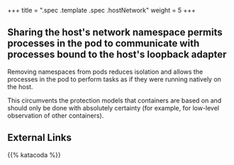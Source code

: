 +++
title = ".spec .template .spec .hostNetwork"
weight = 5
+++

## Sharing the host's network namespace permits processes in the pod to communicate with processes bound to the host's loopback adapter

Removing namespaces from pods reduces isolation and allows the processes in the pod to perform tasks as if they were running natively on the host.

This circumvents the protection models that containers are based on and should only be done with absolutely certainty (for example, for low-level observation of other containers).

## External Links


{{% katacoda %}}
